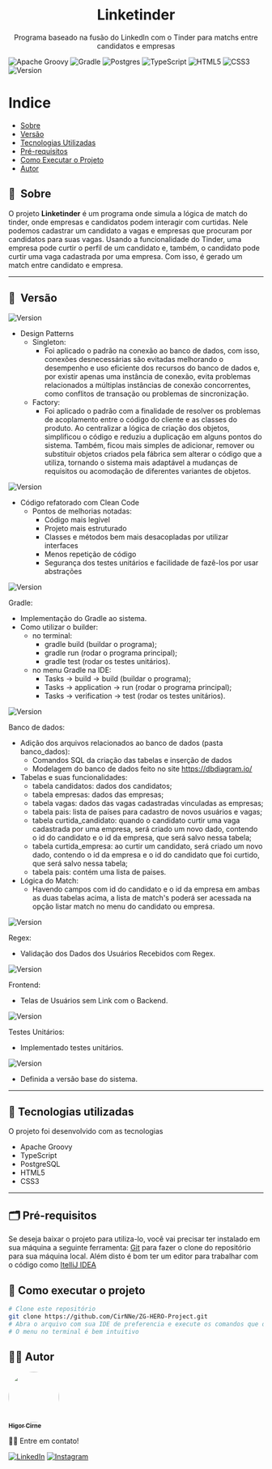 <h1 align="center">Linketinder</h1>

<p align="center">Programa baseado na fusão do Linkedln com o Tinder para matchs entre candidatos e empresas</p>

![Apache Groovy](https://img.shields.io/badge/Apache%20Groovy-4298B8.svg?style=for-the-badge&logo=Apache+Groovy&logoColor=white)
![Gradle](https://img.shields.io/badge/Gradle-02303A.svg?style=for-the-badge&logo=Gradle&logoColor=white)
![Postgres](https://img.shields.io/badge/postgres-%23316192.svg?style=for-the-badge&logo=postgresql&logoColor=white)
![TypeScript](https://img.shields.io/badge/typescript-%23007ACC.svg?style=for-the-badge&logo=typescript&logoColor=white)
![HTML5](https://img.shields.io/badge/html5-%23E34F26.svg?style=for-the-badge&logo=html5&logoColor=white)
![CSS3](https://img.shields.io/badge/css3-%231572B6.svg?style=for-the-badge&logo=css3&logoColor=white)
![Version](https://img.shields.io/badge/version-v3.2.0-blue) 


Indice
=================
 * [Sobre](#-sobre)
 * [Versão](#-versão)
 * [Tecnologias Utilizadas](#-tecnologias-utilizadas)
 * [Pré-requisitos](#-pré-requisitos)
 * [Como Executar o Projeto](#-como-executar-o-projeto)
 * [Autor](#-autor)

## 🔖&nbsp; Sobre

O projeto **Linketinder** é um programa onde simula a lógica de match do tinder, onde empresas e candidatos podem interagir com curtidas. 
Nele podemos cadastrar um candidato a vagas e empresas que procuram por candidatos para suas vagas. Usando a funcionalidade do Tinder, uma empresa 
pode curtir o perfil de um candidato e, também, o candidato pode curtir uma vaga cadastrada por uma empresa. Com isso, é gerado um match entre candidato e empresa.

---

## 🔖&nbsp; Versão

![Version](https://img.shields.io/badge/version-v3.2.0-blue)

- Design Patterns
  - Singleton:
    - Foi aplicado o padrão na conexão ao banco de dados, com isso, conexões desnecessárias são evitadas melhorando o desempenho e uso eficiente dos recursos do banco        de dados e, por existir apenas uma instância de conexão, evita problemas relacionados a múltiplas instâncias de conexão concorrentes, como conflitos de                 transação ou problemas de sincronização.
  - Factory:
    - Foi aplicado o padrão com a finalidade de resolver os problemas de acoplamento entre o código do cliente e as classes do produto. Ao centralizar a lógica de            criação dos objetos, simplificou o código e reduziu a duplicação em alguns pontos do sistema. Também, ficou mais simples de adicionar, remover ou                       substituir objetos criados pela fábrica sem alterar o código que a utiliza, tornando o sistema mais adaptável a mudanças de requisitos ou acomodação                    de diferentes variantes de objetos.

![Version](https://img.shields.io/badge/version-v3.1.0-blue)

- Código refatorado com Clean Code
  - Pontos de melhorias notadas:
    - Código mais legível
    - Projeto mais estruturado
    - Classes e métodos bem mais desacopladas por utilizar interfaces
    - Menos repetição de código
    - Segurança dos testes unitários e facilidade de fazê-los por usar abstrações

![Version](https://img.shields.io/badge/version-v3.0.0-blue)

Gradle:
- Implementação do Gradle ao sistema.
- Como utilizar o builder:
  - no terminal:
    - gradle build (buildar o programa);
    - gradle run (rodar o programa principal);
    - gradle test (rodar os testes unitários).
  - no menu Gradle na IDE:
    - Tasks -> build -> build (buildar o programa);
    - Tasks -> application -> run (rodar o programa principal);
    - Tasks -> verification -> test (rodar os testes unitários).

![Version](https://img.shields.io/badge/version-v2.0.0-blue)

Banco de dados:
- Adição dos arquivos relacionados ao banco de dados (pasta banco_dados):
  - Comandos SQL da criação das tabelas e inserção de dados
  - Modelagem do banco de dados feito no site https://dbdiagram.io/
- Tabelas e suas funcionalidades:
  - tabela candidatos: dados dos candidatos;
  - tabela empresas: dados das empresas;
  - tabela vagas: dados das vagas cadastradas vinculadas as empresas;
  - tabela pais: lista de países para cadastro de novos usuários e vagas;
  - tabela curtida_candidato: quando o candidato curtir uma vaga cadastrada por uma empresa, será criado um novo dado, 
                              contendo o id do candidato e o id da empresa, que será salvo nessa tabela;
  - tabela curtida_empresa: ao curtir um candidato, será criado um novo dado, contendo o id da empresa e o id do candidato
                            que foi curtido, que será salvo nessa tabela;
  - tabela pais: contém uma lista de paises.
- Lógica do Match:
  - Havendo campos com id do candidato e o id da empresa em ambas as duas tabelas acima, a
    lista de match's poderá ser acessada na opção listar match no menu do candidato ou
    empresa.

![Version](https://img.shields.io/badge/version-v1.3.0-blue)

Regex:
- Validação dos Dados dos Usuários Recebidos com Regex.

![Version](https://img.shields.io/badge/version-v1.2.0-blue)

Frontend:
- Telas de Usuários sem Link com o Backend.

![Version](https://img.shields.io/badge/version-v1.1.0-blue)

Testes Unitários:
- Implementado testes unitários.

![Version](https://img.shields.io/badge/version-v1.0.0-blue)
- Definida a versão base do sistema.

---

## 🚀 Tecnologias utilizadas

O projeto foi desenvolvido com as tecnologias

- Apache Groovy
- TypeScript
- PostgreSQL
- HTML5
- CSS3

---

## 🗂 Pré-requisitos

Se deseja baixar o projeto para utiliza-lo, você vai precisar ter instalado em sua máquina a seguinte ferramenta:
[Git](https://git-scm.com) para fazer o clone do repositório para sua máquina local. 
Além disto é bom ter um editor para trabalhar com o código como [ItelliJ IDEA](https://www.jetbrains.com/pt-br/idea/)

## 🎲 Como executar o projeto

```bash
# Clone este repositório
git clone https://github.com/CirNNe/ZG-HERO-Project.git
# Abra o arquivo com sua IDE de preferencia e execute os comandos que desejar
# O menu no terminal é bem intuitivo
```

## 👨‍💻 Autor

<a href="https://github.com/CirNNe">
 <img style="border-radius: 50%;" src="https://avatars.githubusercontent.com/u/98779843?s=400&u=0acf3d526d374b620501ea180d5c81c3ff998c42&v=4" width="100px;" alt=""/>
 <br />
 <sub><b>Higor Cirne</b></sub></a> <a href="https://github.com/CirNNe" title="GitHub"></a>

👋🏽 Entre em contato!

[![LinkedIn](https://img.shields.io/badge/linkedin-%230077B5.svg?style=for-the-badge&logo=linkedin&logoColor=white)](https://www.linkedin.com/in/higorcirne/)
[![Instagram](https://img.shields.io/badge/Instagram-%23E4405F.svg?style=for-the-badge&logo=Instagram&logoColor=white)](https://www.instagram.com/higordev_/)
